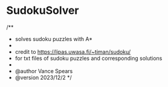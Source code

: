 # SudokuSolver

/**
 * solves sudoku puzzles with A*
 * 
 * credit to https://lipas.uwasa.fi/~timan/sudoku/
 * for txt files of sudoku puzzles and corresponding solutions
 * 
 * @author Vance Spears
 * @version 2023/12/2
 */
